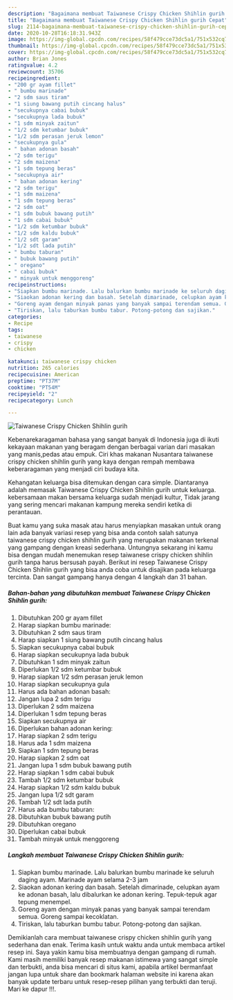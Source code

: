 ```yaml
---
description: "Bagaimana membuat Taiwanese Crispy Chicken Shihlin gurih Cepat"
title: "Bagaimana membuat Taiwanese Crispy Chicken Shihlin gurih Cepat"
slug: 2114-bagaimana-membuat-taiwanese-crispy-chicken-shihlin-gurih-cepat
date: 2020-10-28T16:18:31.943Z
image: https://img-global.cpcdn.com/recipes/58f479cce73dc5a1/751x532cq70/taiwanese-crispy-chicken-shihlin-gurih-foto-resep-utama.jpg
thumbnail: https://img-global.cpcdn.com/recipes/58f479cce73dc5a1/751x532cq70/taiwanese-crispy-chicken-shihlin-gurih-foto-resep-utama.jpg
cover: https://img-global.cpcdn.com/recipes/58f479cce73dc5a1/751x532cq70/taiwanese-crispy-chicken-shihlin-gurih-foto-resep-utama.jpg
author: Brian Jones
ratingvalue: 4.2
reviewcount: 35706
recipeingredient:
- "200 gr ayam fillet"
- " bumbu marinade"
- "2 sdm saus tiram"
- "1 siung bawang putih cincang halus"
- "secukupnya cabai bubuk"
- "secukupnya lada bubuk"
- "1 sdm minyak zaitun"
- "1/2 sdm ketumbar bubuk"
- "1/2 sdm perasan jeruk lemon"
- "secukupnya gula"
- " bahan adonan basah"
- "2 sdm terigu"
- "2 sdm maizena"
- "1 sdm tepung beras"
- "secukupnya air"
- " bahan adonan kering"
- "2 sdm terigu"
- "1 sdm maizena"
- "1 sdm tepung beras"
- "2 sdm oat"
- "1 sdm bubuk bawang putih"
- "1 sdm cabai bubuk"
- "1/2 sdm ketumbar bubuk"
- "1/2 sdm kaldu bubuk"
- "1/2 sdt garam"
- "1/2 sdt lada putih"
- " bumbu taburan"
- " bubuk bawang putih"
- " oregano"
- " cabai bubuk"
- " minyak untuk menggoreng"
recipeinstructions:
- "Siapkan bumbu marinade. Lalu balurkan bumbu marinade ke seluruh daging ayam. Marinade ayam selama 2-3 jam"
- "Siaokan adonan kering dan basah. Setelah dimarinade, celupkan ayam ke adonan basah, lalu dibalurkan ke adonan kering. Tepuk-tepuk agar tepung menempel."
- "Goreng ayam dengan minyak panas yang banyak sampai terendam semua. Goreng sampai kecoklatan."
- "Tiriskan, lalu taburkan bumbu tabur. Potong-potong dan sajikan."
categories:
- Recipe
tags:
- taiwanese
- crispy
- chicken

katakunci: taiwanese crispy chicken 
nutrition: 265 calories
recipecuisine: American
preptime: "PT37M"
cooktime: "PT54M"
recipeyield: "2"
recipecategory: Lunch

---
```



![Taiwanese Crispy Chicken Shihlin gurih](https://img-global.cpcdn.com/recipes/58f479cce73dc5a1/751x532cq70/taiwanese-crispy-chicken-shihlin-gurih-foto-resep-utama.jpg)

Kebenarekaragaman bahasa yang sangat banyak di Indonesia juga di ikuti kekayaan makanan yang beragam dengan berbagai varian dari masakan yang manis,pedas atau empuk. Ciri khas makanan Nusantara taiwanese crispy chicken shihlin gurih yang kaya dengan rempah membawa keberaragaman yang menjadi ciri budaya kita.




Kehangatan keluarga bisa ditemukan dengan cara simple. Diantaranya adalah memasak Taiwanese Crispy Chicken Shihlin gurih untuk keluarga. kebersamaan makan bersama keluarga sudah menjadi kultur, Tidak jarang yang sering mencari makanan kampung mereka sendiri ketika di perantauan.

Buat kamu yang suka masak atau harus menyiapkan masakan untuk orang lain ada banyak variasi resep yang bisa anda contoh salah satunya taiwanese crispy chicken shihlin gurih yang merupakan makanan terkenal yang gampang dengan kreasi sederhana. Untungnya sekarang ini kamu bisa dengan mudah menemukan resep taiwanese crispy chicken shihlin gurih tanpa harus bersusah payah.
Berikut ini resep Taiwanese Crispy Chicken Shihlin gurih yang bisa anda coba untuk disajikan pada keluarga tercinta. Dan sangat gampang hanya dengan 4 langkah dan 31 bahan.


<!--inarticleads1-->

##### Bahan-bahan yang dibutuhkan membuat Taiwanese Crispy Chicken Shihlin gurih:

1. Dibutuhkan 200 gr ayam fillet
1. Harap siapkan  bumbu marinade:
1. Dibutuhkan 2 sdm saus tiram
1. Harap siapkan 1 siung bawang putih cincang halus
1. Siapkan secukupnya cabai bubuk
1. Harap siapkan secukupnya lada bubuk
1. Dibutuhkan 1 sdm minyak zaitun
1. Diperlukan 1/2 sdm ketumbar bubuk
1. Harap siapkan 1/2 sdm perasan jeruk lemon
1. Harap siapkan secukupnya gula
1. Harus ada  bahan adonan basah:
1. Jangan lupa 2 sdm terigu
1. Diperlukan 2 sdm maizena
1. Diperlukan 1 sdm tepung beras
1. Siapkan secukupnya air
1. Diperlukan  bahan adonan kering:
1. Harap siapkan 2 sdm terigu
1. Harus ada 1 sdm maizena
1. Siapkan 1 sdm tepung beras
1. Harap siapkan 2 sdm oat
1. Jangan lupa 1 sdm bubuk bawang putih
1. Harap siapkan 1 sdm cabai bubuk
1. Tambah 1/2 sdm ketumbar bubuk
1. Harap siapkan 1/2 sdm kaldu bubuk
1. Jangan lupa 1/2 sdt garam
1. Tambah 1/2 sdt lada putih
1. Harus ada  bumbu taburan:
1. Dibutuhkan  bubuk bawang putih
1. Dibutuhkan  oregano
1. Diperlukan  cabai bubuk
1. Tambah  minyak untuk menggoreng




<!--inarticleads2-->

##### Langkah membuat  Taiwanese Crispy Chicken Shihlin gurih:

1. Siapkan bumbu marinade. Lalu balurkan bumbu marinade ke seluruh daging ayam. Marinade ayam selama 2-3 jam
1. Siaokan adonan kering dan basah. Setelah dimarinade, celupkan ayam ke adonan basah, lalu dibalurkan ke adonan kering. Tepuk-tepuk agar tepung menempel.
1. Goreng ayam dengan minyak panas yang banyak sampai terendam semua. Goreng sampai kecoklatan.
1. Tiriskan, lalu taburkan bumbu tabur. Potong-potong dan sajikan.




Demikianlah cara membuat taiwanese crispy chicken shihlin gurih yang sederhana dan enak. Terima kasih untuk waktu anda untuk membaca artikel resep ini. Saya yakin kamu bisa membuatnya dengan gampang di rumah. Kami masih memiliki banyak resep makanan istimewa yang sangat simple dan terbukti, anda bisa mencari di situs kami, apabila artikel bermanfaat jangan lupa untuk share dan bookmark halaman website ini karena akan banyak update terbaru untuk resep-resep pilihan yang terbukti dan teruji. Mari ke dapur !!!. 
